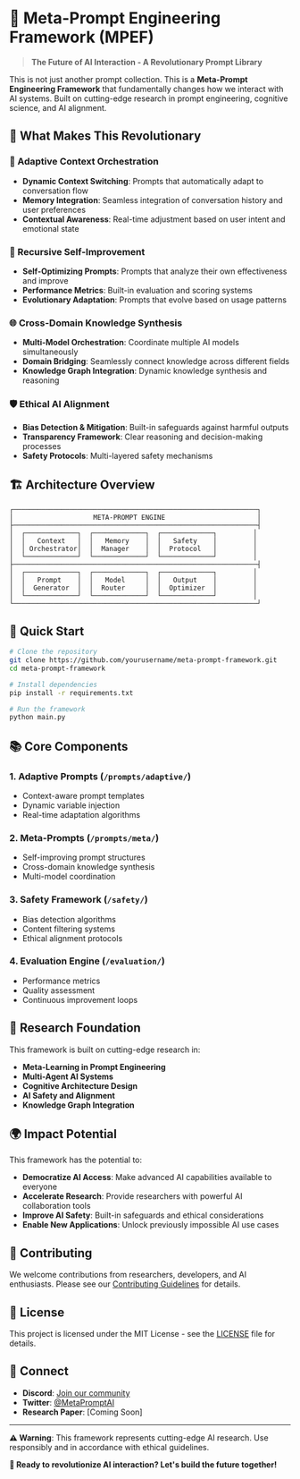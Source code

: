 # 🚀 Meta-Prompt Engineering Framework (MPEF)

> **The Future of AI Interaction - A Revolutionary Prompt Library**

This is not just another prompt collection. This is a **Meta-Prompt Engineering Framework** that fundamentally changes how we interact with AI systems. Built on cutting-edge research in prompt engineering, cognitive science, and AI alignment.

## 🌟 What Makes This Revolutionary

### 🧠 Adaptive Context Orchestration
- **Dynamic Context Switching**: Prompts that automatically adapt to conversation flow
- **Memory Integration**: Seamless integration of conversation history and user preferences
- **Contextual Awareness**: Real-time adjustment based on user intent and emotional state

### 🔄 Recursive Self-Improvement
- **Self-Optimizing Prompts**: Prompts that analyze their own effectiveness and improve
- **Performance Metrics**: Built-in evaluation and scoring systems
- **Evolutionary Adaptation**: Prompts that evolve based on usage patterns

### 🌐 Cross-Domain Knowledge Synthesis
- **Multi-Model Orchestration**: Coordinate multiple AI models simultaneously
- **Domain Bridging**: Seamlessly connect knowledge across different fields
- **Knowledge Graph Integration**: Dynamic knowledge synthesis and reasoning

### 🛡️ Ethical AI Alignment
- **Bias Detection & Mitigation**: Built-in safeguards against harmful outputs
- **Transparency Framework**: Clear reasoning and decision-making processes
- **Safety Protocols**: Multi-layered safety mechanisms

## 🏗️ Architecture Overview

```
┌─────────────────────────────────────────────────────────────┐
│                    META-PROMPT ENGINE                       │
├─────────────────────────────────────────────────────────────┤
│  ┌─────────────┐  ┌─────────────┐  ┌─────────────┐         │
│  │   Context   │  │   Memory    │  │   Safety    │         │
│  │ Orchestrator│  │  Manager    │  │  Protocol   │         │
│  └─────────────┘  └─────────────┘  └─────────────┘         │
├─────────────────────────────────────────────────────────────┤
│  ┌─────────────┐  ┌─────────────┐  ┌─────────────┐         │
│  │   Prompt    │  │   Model     │  │   Output    │         │
│  │  Generator  │  │  Router     │  │  Optimizer  │         │
│  └─────────────┘  └─────────────┘  └─────────────┘         │
└─────────────────────────────────────────────────────────────┘
```

## 🚀 Quick Start

```bash
# Clone the repository
git clone https://github.com/yourusername/meta-prompt-framework.git
cd meta-prompt-framework

# Install dependencies
pip install -r requirements.txt

# Run the framework
python main.py
```

## 📚 Core Components

### 1. **Adaptive Prompts** (`/prompts/adaptive/`)
- Context-aware prompt templates
- Dynamic variable injection
- Real-time adaptation algorithms

### 2. **Meta-Prompts** (`/prompts/meta/`)
- Self-improving prompt structures
- Cross-domain knowledge synthesis
- Multi-model coordination

### 3. **Safety Framework** (`/safety/`)
- Bias detection algorithms
- Content filtering systems
- Ethical alignment protocols

### 4. **Evaluation Engine** (`/evaluation/`)
- Performance metrics
- Quality assessment
- Continuous improvement loops

## 🔬 Research Foundation

This framework is built on cutting-edge research in:
- **Meta-Learning in Prompt Engineering**
- **Multi-Agent AI Systems**
- **Cognitive Architecture Design**
- **AI Safety and Alignment**
- **Knowledge Graph Integration**

## 🌍 Impact Potential

This framework has the potential to:
- **Democratize AI Access**: Make advanced AI capabilities available to everyone
- **Accelerate Research**: Provide researchers with powerful AI collaboration tools
- **Improve AI Safety**: Built-in safeguards and ethical considerations
- **Enable New Applications**: Unlock previously impossible AI use cases

## 🤝 Contributing

We welcome contributions from researchers, developers, and AI enthusiasts. Please see our [Contributing Guidelines](CONTRIBUTING.md) for details.

## 📄 License

This project is licensed under the MIT License - see the [LICENSE](LICENSE) file for details.

## 🔗 Connect

- **Discord**: [Join our community](https://discord.gg/meta-prompt)
- **Twitter**: [@MetaPromptAI](https://twitter.com/MetaPromptAI)
- **Research Paper**: [Coming Soon]

---

**⚠️ Warning**: This framework represents cutting-edge AI research. Use responsibly and in accordance with ethical guidelines.

**🚀 Ready to revolutionize AI interaction? Let's build the future together!** 